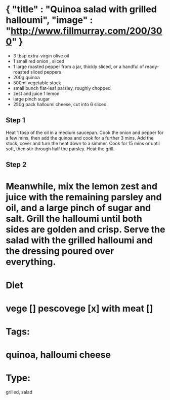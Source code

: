 {
    "title" : "Quinoa salad with grilled halloumi",
    "image" : "http://www.fillmurray.com/200/300"
}
===

- 3 tbsp extra-virgin olive oil
- 1 small red onion , sliced
- 1 large roasted pepper from a jar, thickly sliced, or a handful of ready-roasted sliced peppers
- 200g quinoa
- 500ml vegetable stock
- small bunch flat-leaf parsley, roughly chopped
- zest and juice 1 lemon
- large pinch sugar
- 250g pack halloumi cheese, cut into 6 sliced

## Step 1
Heat 1 tbsp of the oil in a medium saucepan. Cook the onion and pepper for a few mins, then add the quinoa and cook for a further 3 mins. Add the stock, cover and turn the heat down to a simmer. Cook for 15 mins or until soft, then stir through half the parsley. Heat the grill.

## Step 2
Meanwhile, mix the lemon zest and juice with the remaining parsley and oil, and a large pinch of sugar and salt. Grill the halloumi until both sides are golden and crisp. Serve the salad with the grilled halloumi and the dressing poured over everything.
===
# Diet
vege        []
pescovege   [x]
with meat   []
===
# Tags: 
quinoa, halloumi cheese
===
# Type:
grilled, salad

